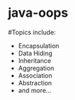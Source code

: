 # java-oops
#Topics include:
 - Encapsulation
 - Data Hiding
 - Inheritance
 - Aggregation
 - Association
 - Abstraction
 - and more...
